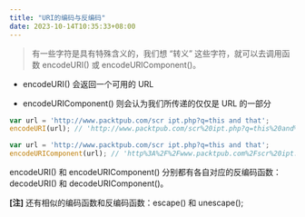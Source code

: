 ```yaml
---
title: "URI的编码与反编码"
date: 2023-10-14T10:35:33+08:00
---
```


> 有一些字符是具有特殊含义的，我们想 “转义” 这些字符，就可以去调用函数 encodeURI() 或 encodeURIComponent()。

- encodeURI() 会返回一个可用的 URL

- encodeURIComponent() 则会认为我们所传递的仅仅是 URL 的一部分

```js
var url = 'http://www.packtpub.com/scr ipt.php?q=this and that';
encodeURI(url); // 'http://www.packtpub.com/scr%20ipt.php?q=this%20and%20that'
```

```js
var url = 'http://www.packtpub.com/scr ipt.php?q=this and that';
encodeURIComponent(url); // 'http%3A%2F%2Fwww.packtpub.com%2Fscr%20ipt.php%3Fq%3Dthis%20and%20that'
```

encodeURI() 和 encodeURIComponent() 分别都有各自对应的反编码函数：decodeURI() 和 decodeURIComponent()。

**[注]** 还有相似的编码函数和反编码函数：escape() 和 unescape();